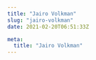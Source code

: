 ```yaml
---
title: "Jairo Volkman"
slug: "jairo-volkman"
date: 2021-02-20T06:51:33Z

meta:
  title: "Jairo Volkman"
---
```


